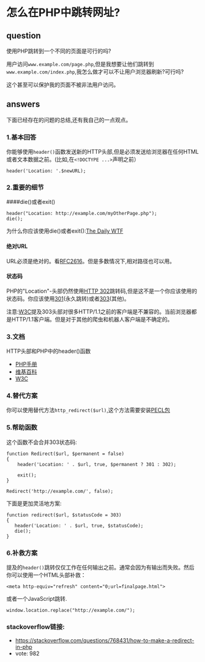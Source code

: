# 怎么在PHP中跳转网址?

## question
使用PHP跳转到一个不同的页面是可行的吗?

用户访问`www.example.com/page.php`,但是我想要让他们跳转到`www.example.com/index.php`,我怎么做才可以不让用户浏览器刷新?可行吗?

这个甚至可以保护我的页面不被非法用户访问。
	
## answers
下面已经存在的问题的总结,还有我自己的一点观点。

### 1.基本回答

你能够使用`header()`函数发送新的HTTP头部,但是必须发送给浏览器在任何HTML或者文本数据之前。(比如,在`<!DOCTYPE ...>`声明之前）

	header('Location: '.$newURL);
	
### 2.重要的细节
####die()或者exit()

	header("Location: http://example.com/myOtherPage.php");
	die();
	
为什么你应该使用die()或者exit():[The Daily WTF](http://thedailywtf.com/articles/WellIntentioned-Destruction)

#### 绝对URL
URL必须是绝对的。看[RFC2616](https://www.w3.org/Protocols/rfc2616/rfc2616-sec14.html#sec14.30)。但是多数情况下,相对路径也可以用。

#### 状态码
PHP的"Location"-头部仍然使用[HTTP 302](https://en.wikipedia.org/wiki/HTTP_302)跳转码,但是这不是一个你应该使用的状态码。你应该使用[301](https://en.wikipedia.org/wiki/HTTP_301)(永久跳转)或者[303](https://en.wikipedia.org/wiki/HTTP_303)(其他)。

注意:[W3C](https://www.w3.org/Protocols/rfc2616/rfc2616-sec10.html#sec10.3.4)提及303头部对很多HTTP/1.1之前的客户端是不兼容的。当前浏览器都是HTTP/1.1客户端。但是对于其他的爬虫和机器人客户端是不确定的。

### 3.文档
HTTP头部和PHP中的header()函数
* [PHP手册](http://www.php.net/manual/en/function.header.php)
* [维基百科](https://en.wikipedia.org/wiki/List_of_HTTP_headers#Responses)
* [W3C](https://www.w3.org/Protocols/rfc2616/rfc2616-sec14.html#sec14.30)

### 4.替代方案
你可以使用替代方法`http_redirect($url)`,这个方法需要安装[PECL包](http://pecl.php.net/package/pecl_http)

### 5.帮助函数
这个函数不会合并303状态码:

	function Redirect($url, $permanent = false)
	{
	    header('Location: ' . $url, true, $permanent ? 301 : 302);
	
	    exit();
	}

	Redirect('http://example.com/', false);
	
下面是更加灵活地方案:

	function redirect($url, $statusCode = 303)
	{
	   header('Location: ' . $url, true, $statusCode);
	   die();
	}

### 6.补救方案
提及的`header()`跳转仅仅工作在任何输出之前。通常会因为有输出而失败。然后你可以使用一个HTML头部补救：

	<meta http-equiv="refresh" content="0;url=finalpage.html">
	
或者一个JavaScript跳转.

	window.location.replace("http://example.com/");

### stackoverflow链接: 
* https://stackoverflow.com/questions/768431/how-to-make-a-redirect-in-php
* vote: 982